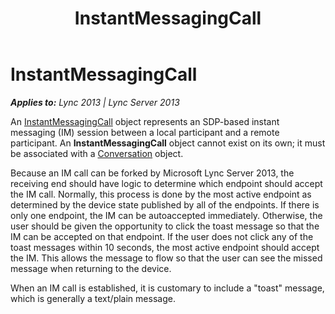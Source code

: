 ﻿---
title: InstantMessagingCall
TOCTitle: InstantMessagingCall
ms:assetid: e3b82993-177c-4c66-b801-b69f17e1e022
ms:mtpsurl: https://msdn.microsoft.com/en-us/library/Dn466023(v=office.15)
ms:contentKeyID: 57103016
ms.date: 07/25/2014
mtps_version: v=office.15
---

# InstantMessagingCall


_**Applies to:** Lync 2013 | Lync Server 2013_

An [InstantMessagingCall](https://msdn.microsoft.com/en-us/library/hh161841\(v=office.15\)) object represents an SDP-based instant messaging (IM) session between a local participant and a remote participant. An **InstantMessagingCall** object cannot exist on its own; it must be associated with a [Conversation](https://msdn.microsoft.com/en-us/library/hh349224\(v=office.15\)) object.

Because an IM call can be forked by Microsoft Lync Server 2013, the receiving end should have logic to determine which endpoint should accept the IM call. Normally, this process is done by the most active endpoint as determined by the device state published by all of the endpoints. If there is only one endpoint, the IM can be autoaccepted immediately. Otherwise, the user should be given the opportunity to click the toast message so that the IM can be accepted on that endpoint. If the user does not click any of the toast messages within 10 seconds, the most active endpoint should accept the IM. This allows the message to flow so that the user can see the missed message when returning to the device.

When an IM call is established, it is customary to include a "toast" message, which is generally a text/plain message.

